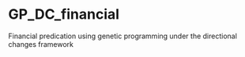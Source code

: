 # GP_DC_financial
Financial predication using genetic programming under the directional changes framework
